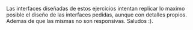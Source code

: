 Las interfaces diseñadas de estos ejercicios intentan replicar lo maximo posible el diseño de las interfaces pedidas, aunque con detalles propios. 
Ademas de que las mismas no son responsivas. Saludos :).
